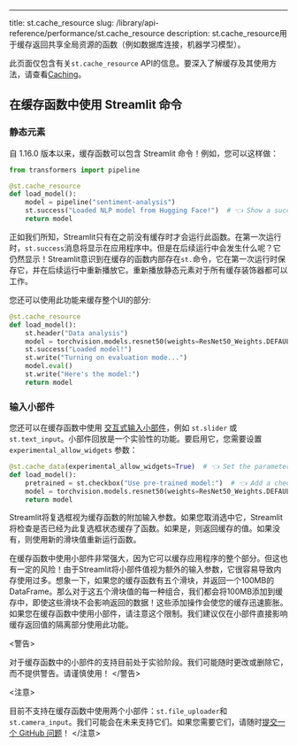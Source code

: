 ---
title: st.cache_resource
slug: /library/api-reference/performance/st.cache_resource
description: st.cache_resource用于缓存返回共享全局资源的函数（例如数据库连接，机器学习模型）。

<Tip>

此页面仅包含有关`st.cache_resource` API的信息。要深入了解缓存及其使用方法，请查看[Caching](/library/advanced-features/caching)。
</Tip>

<Autofunction function="streamlit.cache_resource" />

## 在缓存函数中使用 Streamlit 命令

### 静态元素

自 1.16.0 版本以来，缓存函数可以包含 Streamlit 命令！例如，您可以这样做：

```python
from transformers import pipeline

@st.cache_resource
def load_model():
    model = pipeline("sentiment-analysis")
    st.success("Loaded NLP model from Hugging Face!")  # 👈 Show a success message
    return model
```

正如我们所知，Streamlit只有在之前没有缓存时才会运行此函数。在第一次运行时，`st.success`消息将显示在应用程序中。但是在后续运行中会发生什么呢？它仍然显示！Streamlit意识到在缓存的函数内部存在`st.`命令，它在第一次运行时保存它，并在后续运行中重新播放它。重新播放静态元素对于所有缓存装饰器都可以工作。

您还可以使用此功能来缓存整个UI的部分:

```python
@st.cache_resource
def load_model():
    st.header("Data analysis")
    model = torchvision.models.resnet50(weights=ResNet50_Weights.DEFAULT)
    st.success("Loaded model!")
    st.write("Turning on evaluation mode...")
    model.eval()
    st.write("Here's the model:")
    return model
```

### 输入小部件

您还可以在缓存函数中使用 [交互式输入小部件](/library/api-reference/widgets)，例如 `st.slider` 或 `st.text_input`。小部件回放是一个实验性的功能。要启用它，您需要设置 `experimental_allow_widgets` 参数：

```python
@st.cache_data(experimental_allow_widgets=True)  # 👈 Set the parameter
def load_model():
    pretrained = st.checkbox("Use pre-trained model:")  # 👈 Add a checkbox
    model = torchvision.models.resnet50(weights=ResNet50_Weights.DEFAULT, pretrained=pretrained)
    return model
```

Streamlit将复选框视为缓存函数的附加输入参数。如果您取消选中它，Streamlit将检查是否已经为此复选框状态缓存了函数。如果是，则返回缓存的值。如果没有，则使用新的滑块值重新运行函数。

在缓存函数中使用小部件非常强大，因为它可以缓存应用程序的整个部分。但这也有一定的风险！由于Streamlit将小部件值视为额外的输入参数，它很容易导致内存使用过多。想象一下，如果您的缓存函数有五个滑块，并返回一个100MB的DataFrame。那么对于这五个滑块值的每一种组合，我们都会将100MB添加到缓存中，即使这些滑块不会影响返回的数据！这些添加操作会使您的缓存迅速膨胀。如果您在缓存函数中使用小部件，请注意这个限制。我们建议仅在小部件直接影响缓存返回值的隔离部分使用此功能。

<警告>

对于缓存函数中的小部件的支持目前处于实验阶段。我们可能随时更改或删除它，而不提供警告。请谨慎使用！
</警告>

<注意>

目前不支持在缓存函数中使用两个小部件：`st.file_uploader`和`st.camera_input`。我们可能会在未来支持它们。如果您需要它们，请随时[提交一个 GitHub 问题](https://github.com/streamlit/streamlit/issues)！
</注意>
